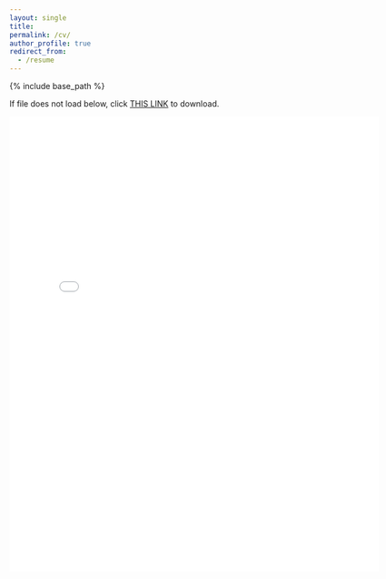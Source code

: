 ```yaml
---
layout: single
title:
permalink: /cv/
author_profile: true
redirect_from:
  - /resume
---
```


{% include base_path %}

If file does not load below, click [THIS LINK](https://github.com/annettegailliot/annettegailliot.github.io/blob/master/files/Gailliot_CV.pdf) to download.

<embed src="{{ site.baseurl }}/files/Gailliot_CV_12212021.pdf" width="650" height="800" type='application/pdf'>
